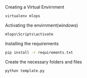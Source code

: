 Creating a Virtual Envirnment
```bash
virtualenv mlops
```
Activating the envirnment(windows)
```bash
mlops\Scripts\activate
```
Installing the requirements

```bash
pip install -r requirements.txt
```

Create the necessary folders and files

```bash
python template.py
```